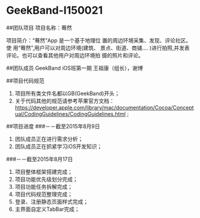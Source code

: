 # GeekBand-I150021

##团队项目
项目名称：蓦然

项目简介：“蓦然”App 是一个基于地理位 置的周边环境采集、发现、评论社区。使 用“蓦然”,用户可以对周边环境(建筑、 景点、街道、商铺.... )进行拍照,并发表 评论。也可以查看其他用户对周边环境拍 摄的照片和评论。

##团队成员
GeekBand iOS班第一期 王祖康（组长），谢博

##项目代码规范
1. 项目所有类文件名都以GB(GeekBand)开头；
2. 关于代码其他的规范请参考苹果官方文档：https://developer.apple.com/library/mac/documentation/Cocoa/Conceptual/CodingGuidelines/CodingGuidelines.html ;

##项目进度
###－－截至2015年8月9日
1. 团队成员正在进行需求分析；
2. 团队成员正在抓紧学习iOS开发知识；

###－－截至2015年8月17日
1. 项目整体框架搭建完成；
2. 项目功能优先级划分完成；
3. 项目功能任务拆解完成；
4. 项目代码规范整理完成；
4. 登录、注册静态页面样式完成；
5. 主界面自定义TabBar完成；





